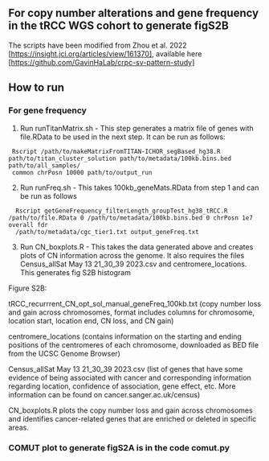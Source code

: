 
## For copy number alterations and gene frequency in the tRCC WGS cohort to generate figS2B

The scripts have been modified from Zhou et al. 2022 [https://insight.jci.org/articles/view/161370], available here [https://github.com/GavinHaLab/crpc-sv-pattern-study]

## How to run

### For gene frequency

1. Run runTitanMatrix.sh -  This step generates a matrix file of genes with file.RData to be used in the next step. It can be run as follows:

 ```
  Rscript /path/to/makeMatrixFromTITAN-ICHOR_segBased_hg38.R path/to/titan_cluster_solution path/to/metadata/100kb.bins.bed path/to/all_samples/     
  common chrPosn 10000 path/to/output_run
```

2. Run runFreq.sh - This takes 100kb_geneMats.RData from step 1 and can be run as follows

```
  Rscript getGeneFrequency_filterLength_groupTest_hg38_tRCC.R /path/to/file.RData 0 /path/to/metadata/100kb.bins.bed 0 chrPosn 1e7 overall fdr 
  /path/to/metadata/cgc_tier1.txt output_geneFreq.txt
```

3. Run CN_boxplots.R - This takes the data generated above and creates plots of CN information across the genome. It also requires the files Census_allSat May 13 21_30_39 2023.csv and centromere_locations. This generates fig S2B histogram

Figure S2B:

tRCC_recurrrent_CN_opt_sol_manual_geneFreq_100kb.txt (copy number loss and gain across chromosomes, format includes columns for chromosome, location start, location end, CN loss, and CN gain)

centromere_locations (contains information on the starting and ending positions of the centromeres of each chromosome, downloaded as BED file from the UCSC Genome Browser)

Census_allSat May 13 21_30_39 2023.csv (list of genes that have some evidence of being associated with cancer and corresponding information regarding location, confidence of association, gene effect, etc. More information can be found on cancer.sanger.ac.uk/census)

CN_boxplots.R plots the copy number loss and gain across chromosomes and identifies cancer-related genes that are enriched or deleted in specific areas.

### COMUT plot to generate figS2A is in the code comut.py
